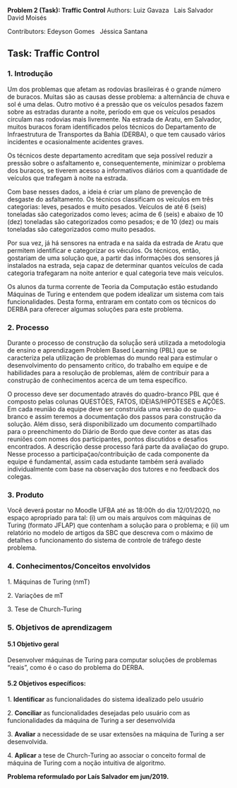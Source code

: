 ﻿ **Problem 2 (Task): Traffic Control**
Authors: Luiz Gavaza &nbsp; Lais Salvador &nbsp;  David Moisés

Contributors: Edeyson Gomes &nbsp;  Jéssica Santana

## **Task: Traffic Control**

### **1. Introdução**

Um dos problemas que afetam as rodovias brasileiras é o grande número de buracos. Muitas são as causas desse problema: a alternância de chuva e sol é uma delas. Outro motivo  é a pressão que os veículos pesados fazem sobre as estradas durante a noite, período em que os veículos pesados circulam nas rodovias mais livremente. Na estrada de Aratu, em Salvador, muitos buracos foram identificados pelos técnicos do Departamento de Infraestrutura de Transportes da Bahia (DERBA), o que tem causado vários incidentes e ocasionalmente acidentes graves.

Os técnicos deste departamento acreditam que seja possível reduzir a pressão sobre o asfaltamento e, consequentemente, minimizar o problema dos buracos, se tiverem acesso a informativos diários com a quantidade de veículos que trafegam à noite na estrada.

Com base nesses dados, a ideia é criar um plano de prevenção de desgaste do asfaltamento. Os técnicos classificam os veículos em três categorias: leves, pesados e muito pesados. Veículos de até 6 (seis) toneladas são categorizados como leves; acima de 6 (seis) e abaixo de 10 (dez) toneladas são categorizados como pesados; e de 10 (dez) ou mais toneladas são categorizados como muito pesados.

Por sua vez, já há sensores na entrada e na saída da estrada de Aratu que permitem identificar e categorizar os véıculos. Os técnicos, então, gostariam de uma solução que, a partir das informações dos sensores já instalados na estrada, seja capaz de determinar quantos veículos de cada categoria trafegaram na noite anterior e qual categoria teve mais veículos.

Os alunos da turma corrente de Teoria da Computação estão estudando Máquinas de Turing e entendem que podem idealizar um sistema com tais funcionalidades. Desta forma, entraram em contato com os técnicos do DERBA para oferecer algumas soluções para este problema.

### 2. Processo

Durante o processo de construção da soluçã̃o será utilizada a metodologia de ensino e aprendizagem Problem Based Learning (PBL) que se caracteriza pela utilização de problemas do mundo real para estimular o desenvolvimento do pensamento crítico, do trabalho em equipe e de habilidades para a resolução de problemas, além de contribuir para a constru̧cão de conhecimentos acerca de um tema específico.

O processo deve ser documentado através do quadro-branco PBL que é composto pelas colunas QUESTÕES, FATOS, IDEIAS/HIPÓTESES e AÇÕES. Em cada reunião da equipe deve ser construída uma versão do quadro-branco e assim teremos a documentação dos passos para construção da solução. Além disso, será disponibilizado um documento compartilhado para o preenchimento do Diário de Bordo que deve conter as atas das reuniões com nomes dos participantes, pontos discutidos e desafios encontrados. A descrição desse processo fará parte da avaliaç̃ao do grupo. Nesse processo a participaç̃ao/contribuição de cada componente da equipe  é fundamental, assim cada estudante também será avaliado individualmente com base na observação dos tutores e no feedback dos colegas.

### **3. Produto**

Você deverá postar no Moodle UFBA até as 18:00h do dia 12/01/2020, no espaço apropriado para tal: (i) um ou mais arquivos com máquinas de Turing (formato JFLAP) que contenham a solução para o problema; e (ii) um relatório no modelo de artigos da SBC que descreva com o máximo de detalhes o funcionamento do sistema de controle de tráfego deste problema.


### **4. Conhecimentos/Conceitos envolvidos**

1\. Máquinas de Turing (nmT)

2\. Variações de mT

3\. Tese de Church-Turing

### **5. Objetivos de aprendizagem**

#### **5.1 Objetivo geral**
Desenvolver máquinas de Turing para computar soluções de problemas “reais”, como é o caso do problema do DERBA.

#### **5.2 Objetivos específicos:**
1\. **Identificar** as funcionalidades do sistema idealizado pelo usuário

2\. **Conciliar** as funcionalidades desejadas pelo usuário com as funcionalidades da máquina de Turing a ser desenvolvida

3\. **Avaliar** a necessidade de se usar extensões na máquina de Turing a ser desenvolvida.

4\. **Aplicar** a tese de Church-Turing ao associar o conceito formal de máquina de Turing com a noção intuitiva de algoritmo.



**Problema reformulado por Laís Salvador em jun/2019.**

